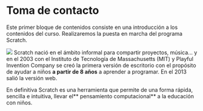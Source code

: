 
# Toma de contacto

Este primer bloque de contenidos consiste en una introducción a los contenidos del curso. Realizaremos la puesta en marcha del programa Scratch.

![](http://factoriaculturalmadrid.es/wp-content/uploads/Scratch_project_deleted.png)
Scratch nació en el ámbito informal para compartir proyectos, música... y en el 2003 con el Instituto de Tecnología de Massachusetts (MIT) y Playful Invention Company se creó la primera versión de escritorio con el propósito de ayudar a niños **a partir de 8 años** a aprender a programar. En el 2013 salió la versión web.

En definitiva Scratch es una herramienta que permite de una forma rápida, sencilla e intuitiva, llevar el** pensamiento computacional** a la educación con niños.

